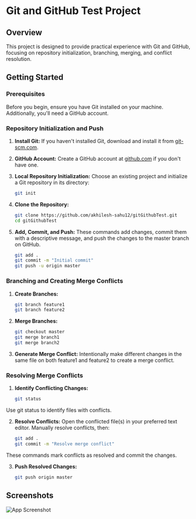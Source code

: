 # Git and GitHub Test Project

## Overview

This project is designed to provide practical experience with Git and GitHub, focusing on repository initialization, branching, merging, and conflict resolution.

## Getting Started

### Prerequisites

Before you begin, ensure you have Git installed on your machine. Additionally, you'll need a GitHub account.

### Repository Initialization and Push

1. **Install Git:**
   If you haven't installed Git, download and install it from [git-scm.com](https://git-scm.com/).

2. **GitHub Account:**
   Create a GitHub account at [github.com](https://github.com/) if you don't have one.

3. **Local Repository Initialization:**
   Choose an existing project and initialize a Git repository in its directory:

   ```bash
   git init

4. **Clone the Repository:**
   ```bash
   git clone https://github.com/akhilesh-sahu12/gitGithubTest.git
   cd gitGithubTest

5. **Add, Commit, and Push:**
   These commands add changes, commit them with a descriptive message, and push the changes to the master branch on GitHub.

   ```bash
   git add .
   git commit -m "Initial commit"
   git push -u origin master

### Branching and Creating Merge Conflicts

1. **Create Branches:**

   ```bash
   git branch feature1
   git branch feature2

2. **Merge Branches:**

   ```bash
   git checkout master
   git merge branch1
   git merge branch2

3. **Generate Merge Conflict:**
Intentionally make different changes in the same file on both feature1 and feature2 to create a merge conflict.

### Resolving Merge Conflicts
1. **Identify Conflicting Changes:**

   ```bash
   git status
Use git status to identify files with conflicts.

2. **Resolve Conflicts:**
   Open the conflicted file(s) in your preferred text editor. Manually resolve conflicts, then:

    ```bash
    git add .
    git commit -m "Resolve merge conflict" 
These commands mark conflicts as resolved and commit the changes.

3. **Push Resolved Changes:**

   ```bash
   git push origin master 


## Screenshots

![App Screenshot](https://miro.medium.com/v2/resize:fit:1400/1*mtsk3fQ_BRemFidhkel3dA.png)